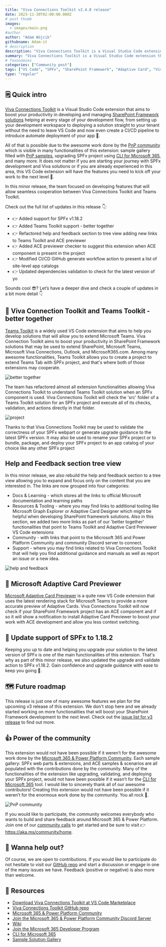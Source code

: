 ```yaml
---
title: "Viva Connections Toolkit v2.4.0 release"
date: 2023-11-30T02:00:00.000Z
# post thumb
images:
  - images/main.png
#author
author: "Adam Wójcik"
githubname: Adam-it
# description
description: "Viva Connections Toolkit is a Visual Studio Code extension that aims to boost your productivity in developing and managing SharePoint Framework solutions helping at every stage of your development flow, from setting up your development workspace to deploying a solution straight to your tenant without the need to leave VS Code. With the SharePoint Framework, you can use modern web technologies and tools in your preferred development environment to build productive experiences and apps that are responsive and mobile-ready allowing you to create solutions to extend SharePoint, Microsoft Teams, Microsoft Viva Connections, Outlook and Microsoft365.com."
summary: "Viva Connections Toolkit is a Visual Studio Code extension that aims to boost your productivity in developing and managing SharePoint Framework solutions helping at every stage of your development flow, from setting up your development workspace to deploying a solution straight to your tenant without the need to leave VS Code. With the SharePoint Framework, you can use modern web technologies and tools in your preferred development environment to build productive experiences and apps that are responsive and mobile-ready allowing you to create solutions to extend SharePoint, Microsoft Teams, Microsoft Viva Connections, Outlook and Microsoft365.com."
# Taxonomies
categories: ["Community post"]
tags: ["VS Code", "SPFx", "SharePoint Framework", "Adaptive Card", "Viva", "Viva Connections"]
type: "regular" 
---
```


## 🗒️ Quick intro

[Viva Connections Toolkit](https://marketplace.visualstudio.com/items?itemName=m365pnp.viva-connections-toolkit) is a Visual Studio Code extension that aims to boost your productivity in developing and managing [SharePoint Framework solutions](https://learn.microsoft.com/en-us/sharepoint/dev/spfx/sharepoint-framework-overview?WT.mc_id=m365-15744-cxa) helping at every stage of your development flow, from setting up your development workspace to deploying a solution straight to your tenant without the need to leave VS Code and now even create a CI/CD pipeline to introduce automate deployment of your app 🚀.

All of that is possible due to the awesome work done by the [PnP community](https://pnp.github.io/) which is visible in many functionalities of this extension: sample gallery filled with [PnP samples](https://pnp.github.io/#samples), upgrading SPFx project using [CLI for Microsoft 365](https://pnp.github.io/cli-microsoft365/), and many more. It does not matter if you are starting your journey with SPFx development and Viva solutions or if you are already experienced in this area, this VS Code extension will have the features you need to kick off your work to the next level 💪.

In this minor release, the team focused on developing features that will allow seamless cooperation between Viva Connections Toolkit and Teams Toolkit.

Check out the full list of updates in this release 👇:

- 👉 Added support for SPFx v1.18.2
- 👉 Added Teams Toolkit support - better together
- 👉 Refactored help and feedback section to tree view adding new links to Teams Toolkit and ACE previewer
- 👉 Added ACE previewer checker to suggest this extension when ACE component is present in the project
- 👉 Modified CI/CD GitHub generate workflow action to present a list of site-level app catalogs
- 👉 Updated dependencies validation to check for the latest version of yo

Sounds cool 😎? Let’s have a deeper dive and check a couple of updates in a bit more detail 👇

## 🤝 Viva Connection Toolkit and Teams Toolkit - better together

[Teams Toolkit](https://marketplace.visualstudio.com/items?itemName=TeamsDevApp.ms-teams-vscode-extension) is a widely used VS Code extension that aims to help you develop solutions that will allow you to extend Microsoft Teams. Viva Connection Toolkit aims to boost your productivity in SharePoint Framework solutions that may be used to extend SharePoint, Microsoft Teams, Microsoft Viva Connections, Outlook, and Microsoft365.com. Among many awesome functionalities, Teams Toolkit allows you to create a project to extend Teams Tab with SPFx project, and that's where both of those extensions may cooperate.

![better together](images/betterTogether.png)

The team has refactored almost all extension functionalities allowing Viva Connections Toolkit to understand Teams Toolkit solution when an SPFx component is used. Viva Connections Toolkit will check the 'src' folder of a Teams Toolkit solution for an SPFx project and execute all of its checks, validation, and actions directly in that folder.

![project](images/project.png)

Thanks to that Viva Connections Toolkit may be used to validate the correctness of your SPFx webpart or generate upgrade guidance to the latest SPFx version. It may also be used to rename your SPFx project or to bundle, package, and deploy your SPFx project to an app catalog of your choice like any other SPFx project

## Help and Feedback section tree view

In this minor release, we also rebuild the help and feedback section to a tree view allowing you to expand and focus only on the content that you are interested in. The links are now grouped into four categories:
- Docs & Learning - which stores all the links to official Microsoft documentation and learning paths
- Resources & Tooling - where you may find links to additional tooling like Microsoft Graph Explorer or Adaptive Card Designer which might be helpful when developing SharePoint framework solutions. Also in this section, we added two more links as part of our 'better together' functionalities that point to Teams Toolkit and Adaptive Card Previewer VS Code extensions
- Community - with links that point to the Microsoft 365 and Power Platform Community and community Discord server to connect.
- Support - where you may find links related to Viva Connections Toolkit that will help you find additional guidance and manuals as well as report an issue or a new idea.

![help and feedback](images/newHelpAndFeedback.png)

## 👀 Microsoft Adaptive Card Previewer

[Microsoft Adaptive Card Previewer](https://marketplace.visualstudio.com/items?itemName=TeamsDevApp.vscode-adaptive-cards) is a quite new VS Code extension that uses the latest rendering stack for Microsoft Teams to provide a more accurate preview of Adaptive Cards. Viva Connections Toolkit will now check if your SharePoint Framework project has an ACE component and if so it will show a notification to install Adaptive Card Previewer to boost your work with ACE development and allow you less context switching. 

## 🚀 Update support of SPFx to 1.18.2

Keeping you up to date and helping you upgrade your solution to the latest version of SPFx is one of the main functionalities of this extension. That's why as part of this minor release, we also updated the upgrade and validate action to SPFx v1.18.2. 
Gain confidence and upgrade guidance with ease to keep you going 🚀.

## 🗺️ Future roadmap

This release is just one of many awesome features we plan for the upcoming v3 release of this extension. We don't stop here and we already started working on more functionalities that will boost your SharePoint Framework development to the next level. Check out the [issue list for v3 release](https://github.com/pnp/vscode-viva/issues?q=is%3Aopen+is%3Aissue+milestone%3Av3.0) to find out more.

## 👍 Power of the community

This extension would not have been possible if it weren’t for the awesome work done by the [Microsoft 365 & Power Platform Community](https://pnp.github.io/). Each sample gallery: SPFx web parts & extensions, and ACE samples & scenarios are all populated with the contributions done by the community. Many of the functionalities of the extension like upgrading, validating, and deploying your SPFx project, would not have been possible if it wasn’t for the [CLI for Microsoft 365](https://pnp.github.io/cli-microsoft365/) tool. I would like to sincerely thank all of our awesome contributors! Creating this extension would not have been possible if it weren’t for the enormous work done by the community. You all rock 🤩.

![PnP community](images/parker-pnp.png)

If you would like to participate, the community welcomes everybody who wants to build and share feedback around Microsoft 365 & Power Platform. Join one of our [community calls](https://pnp.github.io/#community) to get started and be sure to visit 👉 https://aka.ms/community/home.

## 🙋 Wanna help out?

Of course, we are open to contributions. If you would like to participate do not hesitate to visit our [GitHub repo](https://github.com/pnp/vscode-viva) and start a discussion or engage in one of the many issues we have. Feedback (positive or negative) is also more than welcome.

## 🔗 Resources

- [Download Viva Connections Toolkit at VS Code Marketplace](https://marketplace.visualstudio.com/items?itemName=m365pnp.viva-connections-toolkit)
- [Viva Connections Toolkit GitHub repo](https://github.com/pnp/vscode-viva)
- [Microsoft 365 & Power Platform Community](https://pnp.github.io/#home)
- [Join the Microsoft 365 & Power Platform Community Discord Server]( https://aka.ms/community/discord)
- [Wiki]( https://github.com/pnp/vscode-viva/wiki)
- [Join the Microsoft 365 Developer Program]( https://developer.microsoft.com/en-us/microsoft-365/dev-program)
- [CLI for Microsoft 365](https://pnp.github.io/cli-microsoft365/)
- [Sample Solution Gallery]( https://adoption.microsoft.com/en-us/sample-solution-gallery/)
